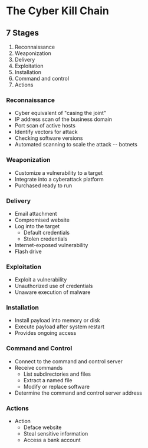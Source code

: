 # The Cyber Kill Chain

## 7 Stages

1. Reconnaissance
2. Weaponization
3. Delivery
4. Exploitation
5. Installation
6. Command and control
7. Actions

### Reconnaissance

* Cyber equivalent of "casing the joint"
* IP address scan of the business domain
* Port scan of active hosts
* Identify vectors for attack
* Checking software versions
* Automated scanning to scale the attack -- botnets

### Weaponization

* Customize a vulnerability to a target
* Integrate into a cyberattack platform
* Purchased ready to run

### Delivery

* Email attachment
* Compromised website
* Log into the target
  * Default credentials
  * Stolen credentials
* Internet-exposed vulnerability
* Flash drive

### Exploitation

* Exploit a vulnerability
* Unauthorized use of credentials
* Unaware execution of malware

### Installation

* Install payload into memory or disk
* Execute payload after system restart
* Provides ongoing access

### Command and Control

* Connect to the command and control server
* Receive commands
  * List subdirectories and files
  * Extract a named file
  * Modify or replace software
* Determine the command and control server address

### Actions

* Action
  * Deface website
  * Steal sensitive information
  * Access a bank account
